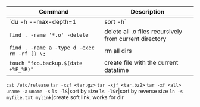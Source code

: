 Command|Description
----|-----------
`du -h --max-depth=1 | sort -h`|list sorted folder size
`find . -name '*.o' -delete`| delete all .o files recursively from current directory
`find . -name a -type d -exec rm -rf {} \;`|rm all dirs
`touch "foo.backup.$(date +%F_%R)"`|create file with the current datatime
`cat /etc/release`
`tar -xzf <tar.gz>`
`tar -xjf <tar.bz2>`
`tar -xf <all>`
`uname -a`
`uname -s`
`ls -lS`|sort by size
`ls -lSr`|sort by reverse size
`ln -s myfile.txt mylink`|create soft link, works for dir

